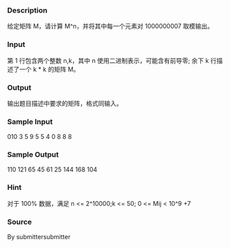 
### Description
给定矩阵 M，请计算 M^n，并将其中每一个元素对 1000000007 取模输出。


### Input
第 1 行包含两个整数 n,k，其中 n 使用二进制表示，可能含有前导零;
余下 k 行描述了一个 k * k 的矩阵 M。


### Output
输出题目描述中要求的矩阵，格式同输入。


### Sample Input
010 3
5 9 5
5 4 0
8 8 8

### Sample Output
110 121 65
45 61 25
144 168 104

### Hint
对于 100% 数据，满足 n <= 2^10000;k <= 50; 0 <= Mij < 10^9 +7

### Source
By submittersubmitter